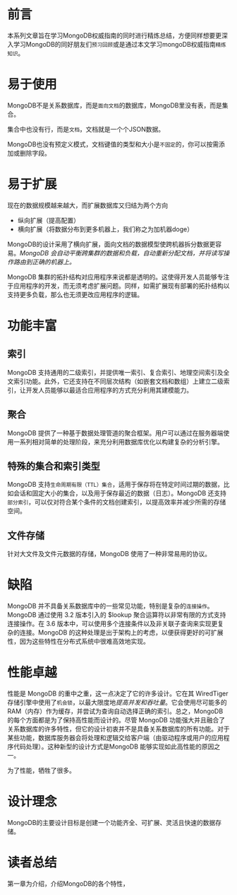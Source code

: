 # 前言
本系列文章旨在学习MongoDB权威指南的同时进行精炼总结，方便同样想要更深入学习MongoDB的同好朋友们`预习回顾`或是通过本文学习mongoDB权威指南`精炼知识`。
# 易于使用

MongoDB不是关系数据库，而是`面向文档`的数据库，MongoDB里没有表，而是集合。

集合中也没有行，而是`文档`，文档就是一个个JSON数据。

MongoDB也没有预定义模式，文档键值的类型和大小是`不固定`的，你可以按需添加或删除字段。

# 易于扩展

现在的数据规模越来越大，而扩展数据库又归结为两个方向
- 纵向扩展（提高配置）
- 横向扩展（将数据分布到更多机器上，我们称之为加机器doge）

MongoDB的设计采用了横向扩展，面向文档的数据模型使跨机器拆分数据更容易。*MongoDB 会自动平衡跨集群的数据和负载，自动重新分配文档，并将读写操作路由到正确的机器上。*

MongoDB 集群的拓扑结构对应用程序来说都是透明的。这使得开发人员能够专注于应用程序的开发，而无须考虑扩展问题。同样，如需扩展现有部署的拓扑结构以支持更多负载，那么也无须更改应用程序的逻辑。

# 功能丰富

## 索引

MongoDB 支持通用的二级索引，并提供唯一索引、复合索引、地理空间索引及全文索引功能。此外，它还支持在不同层次结构（如嵌套文档和数组）上建立二级索引，让开发人员能够以最适合应用程序的方式充分利用其建模能力。

## 聚合

MongoDB 提供了一种基于数据处理管道的聚合框架。用户可以通过在服务器端使用一系列相对简单的处理阶段，来充分利用数据库优化以构建复杂的分析引擎。

## 特殊的集合和索引类型

MongoDB 支持`生命周期有限（TTL）集合`，适用于保存将在特定时间过期的数据，比如会话和固定大小的集合，以及用于保存最近的数据（日志）。MongoDB 还支持`部分索引`，可以仅对符合某个条件的文档创建索引，以提高效率并减少所需的存储空间。

## 文件存储

针对大文件及文件元数据的存储，MongoDB 使用了一种非常易用的协议。

# 缺陷

MongoDB 并不具备关系数据库中的一些常见功能，特别是复杂的`连接操作`。MongoDB 通过使用 3.2 版本引入的 $lookup 聚合运算符以非常有限的方式支持连接操作。在 3.6 版本中，可以使用多个连接条件以及非关联子查询来实现更复杂的连接。MongoDB 的这种处理是出于架构上的考虑，以便获得更好的可扩展性，因为这些特性在分布式系统中很难高效地实现。

# 性能卓越

性能是 MongoDB 的重中之重，这一点决定了它的许多设计。它在其 WiredTiger 存储引擎中使用了`机会锁`，以最大限度地*提高并发和吞吐量*。它会使用尽可能多的RAM（内存）作为缓存，并尝试为查询自动选择正确的索引。总之，MongoDB 的每个方面都是为了保持高性能而设计的。尽管 MongoDB 功能强大并且融合了关系数据库的许多特性，但它的设计初衷并不是具备关系数据库的所有功能。对于某些功能，数据库服务器会将处理和逻辑交给客户端（由驱动程序或用户的应用程序代码处理）。这种新型的设计方式是MongoDB 能够实现如此高性能的原因之一。

为了性能，牺牲了很多。

# 设计理念

MongoDB的主要设计目标是创建一个功能齐全、可扩展、灵活且快速的数据存储。

# 读者总结
第一章为介绍，介绍MongoDB的各个特性，